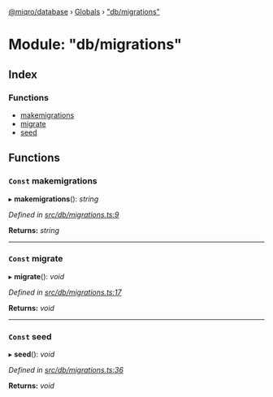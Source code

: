 [@miqro/database](../README.md) › [Globals](../globals.md) › ["db/migrations"](_db_migrations_.md)

# Module: "db/migrations"

## Index

### Functions

* [makemigrations](_db_migrations_.md#const-makemigrations)
* [migrate](_db_migrations_.md#const-migrate)
* [seed](_db_migrations_.md#const-seed)

## Functions

### `Const` makemigrations

▸ **makemigrations**(): *string*

*Defined in [src/db/migrations.ts:9](https://github.com/claukers/miqro-sequelize/blob/9318ec9/src/db/migrations.ts#L9)*

**Returns:** *string*

___

### `Const` migrate

▸ **migrate**(): *void*

*Defined in [src/db/migrations.ts:17](https://github.com/claukers/miqro-sequelize/blob/9318ec9/src/db/migrations.ts#L17)*

**Returns:** *void*

___

### `Const` seed

▸ **seed**(): *void*

*Defined in [src/db/migrations.ts:36](https://github.com/claukers/miqro-sequelize/blob/9318ec9/src/db/migrations.ts#L36)*

**Returns:** *void*
